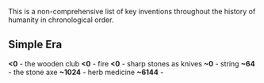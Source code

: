 This is a non-comprehensive list of key inventions throughout the history of humanity in chronological order.

## Simple Era

**<0** - the wooden club
**<0** - fire
**<0** - sharp stones as knives
**~0** - string
**~64** - the stone axe
**~1024** - herb medicine
**~6144** - 